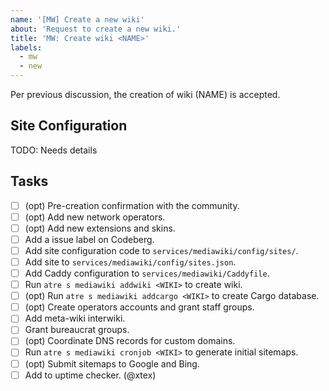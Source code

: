 ```yaml
---
name: '[MW] Create a new wiki'
about: 'Request to create a new wiki.'
title: 'MW: Create wiki <NAME>'
labels:
  - mw
  - new
---
```


Per previous discussion, the creation of wiki (NAME) is accepted.

## Site Configuration

TODO: Needs details

## Tasks

- [ ] (opt) Pre-creation confirmation with the community.
- [ ] (opt) Add new network operators.
- [ ] (opt) Add new extensions and skins.
- [ ] Add a issue label on Codeberg.
- [ ] Add site configuration code to `services/mediawiki/config/sites/`.
- [ ] Add site to `services/mediawiki/config/sites.json`.
- [ ] Add Caddy configuration to `services/mediawiki/Caddyfile`.
- [ ] Run `atre s mediawiki addwiki <WIKI>` to create wiki.
- [ ] (opt) Run `atre s mediawiki addcargo <WIKI>` to create Cargo database.
- [ ] (opt) Create operators accounts and grant staff groups.
- [ ] Add meta-wiki interwiki.
- [ ] Grant bureaucrat groups.
- [ ] (opt) Coordinate DNS records for custom domains.
- [ ] Run `atre s mediawiki cronjob <WIKI>` to generate initial sitemaps.
- [ ] (opt) Submit sitemaps to Google and Bing.
- [ ] Add to uptime checker. (@xtex)

